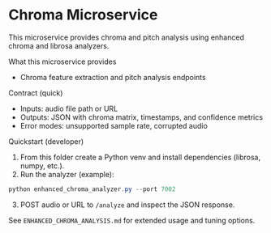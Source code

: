 # Chroma Microservice

This microservice provides chroma and pitch analysis using enhanced chroma and librosa analyzers.

What this microservice provides
- Chroma feature extraction and pitch analysis endpoints

Contract (quick)
- Inputs: audio file path or URL
- Outputs: JSON with chroma matrix, timestamps, and confidence metrics
- Error modes: unsupported sample rate, corrupted audio

Quickstart (developer)
1. From this folder create a Python venv and install dependencies (librosa, numpy, etc.).
2. Run the analyzer (example):

```powershell
python enhanced_chroma_analyzer.py --port 7002
```

3. POST audio or URL to `/analyze` and inspect the JSON response.

See `ENHANCED_CHROMA_ANALYSIS.md` for extended usage and tuning options.

